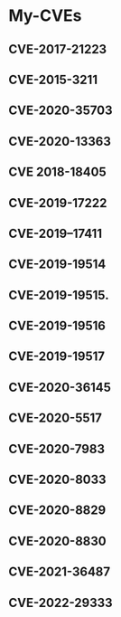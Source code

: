 # My-CVEs

## CVE-2017-21223

## CVE-2015-3211

## CVE-2020-35703

## CVE-2020-13363

## CVE 2018-18405

## CVE-2019-17222 

## CVE-2019–17411

## CVE-2019-19514

## CVE-2019-19515.

## CVE-2019-19516

## CVE-2019-19517

## CVE-2020-36145

## CVE-2020-5517

## CVE-2020-7983

## CVE-2020-8033

## CVE-2020-8829

## CVE-2020-8830

## CVE-2021-36487

## CVE-2022-29333
